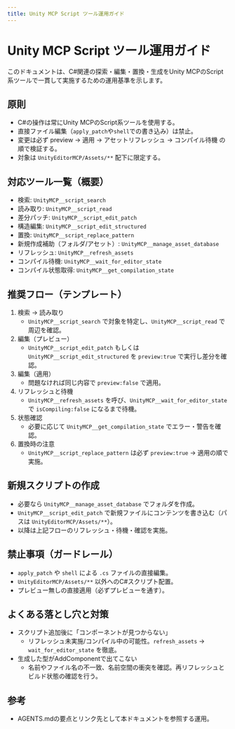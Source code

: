 ```yaml
---
title: Unity MCP Script ツール運用ガイド
---
```


# Unity MCP Script ツール運用ガイド

このドキュメントは、C#関連の探索・編集・置換・生成をUnity MCPのScript系ツールで一貫して実施するための運用基準を示します。

## 原則

- C#の操作は常にUnity MCPのScript系ツールを使用する。
- 直接ファイル編集（`apply_patch`や`shell`での書き込み）は禁止。
- 変更は必ず preview → 適用 → アセットリフレッシュ → コンパイル待機 の順で検証する。
- 対象は `UnityEditorMCP/Assets/**` 配下に限定する。

## 対応ツール一覧（概要）

- 検索: `UnityMCP__script_search`
- 読み取り: `UnityMCP__script_read`
- 差分パッチ: `UnityMCP__script_edit_patch`
- 構造編集: `UnityMCP__script_edit_structured`
- 置換: `UnityMCP__script_replace_pattern`
- 新規作成補助（フォルダ/アセット）: `UnityMCP__manage_asset_database`
- リフレッシュ: `UnityMCP__refresh_assets`
- コンパイル待機: `UnityMCP__wait_for_editor_state`
- コンパイル状態取得: `UnityMCP__get_compilation_state`

## 推奨フロー（テンプレート）

1. 検索 → 読み取り
   - `UnityMCP__script_search` で対象を特定し、`UnityMCP__script_read` で周辺を確認。
2. 編集（プレビュー）
   - `UnityMCP__script_edit_patch` もしくは `UnityMCP__script_edit_structured` を `preview:true` で実行し差分を確認。
3. 編集（適用）
   - 問題なければ同じ内容で `preview:false` で適用。
4. リフレッシュと待機
   - `UnityMCP__refresh_assets` を呼び、`UnityMCP__wait_for_editor_state` で `isCompiling:false` になるまで待機。
5. 状態確認
   - 必要に応じて `UnityMCP__get_compilation_state` でエラー・警告を確認。
6. 置換時の注意
   - `UnityMCP__script_replace_pattern` は必ず `preview:true` → 適用の順で実施。

## 新規スクリプトの作成

- 必要なら `UnityMCP__manage_asset_database` でフォルダを作成。
- `UnityMCP__script_edit_patch` で新規ファイルにコンテンツを書き込む（パスは `UnityEditorMCP/Assets/**`）。
- 以降は上記フローのリフレッシュ・待機・確認を実施。

## 禁止事項（ガードレール）

- `apply_patch` や `shell` による `.cs` ファイルの直接編集。
- `UnityEditorMCP/Assets/**` 以外へのC#スクリプト配置。
- プレビュー無しの直接適用（必ずプレビューを通す）。

## よくある落とし穴と対策

- スクリプト追加後に「コンポーネントが見つからない」
  - リフレッシュ未実施/コンパイル中の可能性。`refresh_assets` → `wait_for_editor_state` を徹底。
- 生成した型がAddComponentで出てこない
  - 名前やファイル名の不一致、名前空間の衝突を確認。再リフレッシュとビルド状態の確認を行う。

## 参考

- AGENTS.mdの要点とリンク先として本ドキュメントを参照する運用。

